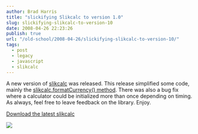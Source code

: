 ```yaml
---
author: Brad Harris
title: "slickifying Slikcalc to version 1.0"
slug: slickifying-slikcalc-to-version-10
date: 2008-04-26 22:23:26
publish: true
url: "/old-school/2008-04-26/slickifying-slikcalc-to-version-10/"
tags:
  - post
  - legacy
  - javascript
  - slikcalc
---
```


A new version of [slikcalc][] was released.  This release simplified some code, mainly the [slikcalc.formatCurrency() method][slikcalc-post].  There was also a bug fix where a calculator could be initialized more than once depending on timing.  As always, feel free to leave feedback on the library.  Enjoy.

[Download the latest slikcalc][download]

[![][image]](http://slikcalc.selfcontained.us)

[slikcalc]: https://github.com/selfcontained/slikcalc/
[slikcalc-post]: /2008/04/22/format-currency-in-javascript-simplified/
[download]: https://github.com/selfcontained/slikcalc/tags
[image]: /images/slikcalc.jpg
